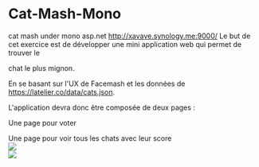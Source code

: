 # Cat-Mash-Mono
cat mash under mono asp.net
http://xavave.synology.me:9000/
Le but de cet exercice est de développer une mini application web qui permet de trouver le

chat le plus mignon.

En se basant sur l'UX de Facemash et les données de https://latelier.co/data/cats.json.

L'application devra donc être composée de deux pages :

Une page pour voter

Une page pour voir tous les chats avec leur score<br/>
<img src="http://averbouch.biz/cat--mash1.PNG"><br/>
<img src="http://averbouch.biz/cat--mash2.PNG">
